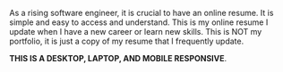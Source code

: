 As a rising software engineer, it is crucial to have an online resume. It is simple and easy to access and understand. This is my online resume I update when I have  a new career or learn new skills. This is NOT my portfolio, it is just a copy of my resume that I frequently update.

 **THIS IS A DESKTOP, LAPTOP, AND MOBILE RESPONSIVE**.
